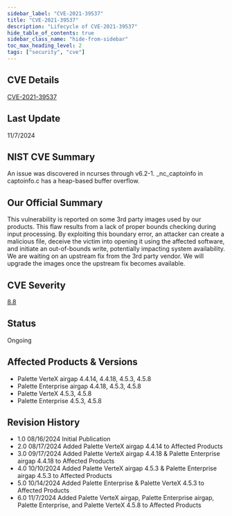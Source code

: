 ```yaml
---
sidebar_label: "CVE-2021-39537"
title: "CVE-2021-39537"
description: "Lifecycle of CVE-2021-39537"
hide_table_of_contents: true
sidebar_class_name: "hide-from-sidebar"
toc_max_heading_level: 2
tags: ["security", "cve"]
---
```


## CVE Details

[CVE-2021-39537](https://nvd.nist.gov/vuln/detail/CVE-2021-39537)

## Last Update

11/7/2024

## NIST CVE Summary

An issue was discovered in ncurses through v6.2-1. \_nc_captoinfo in captoinfo.c has a heap-based buffer overflow.

## Our Official Summary

This vulnerability is reported on some 3rd party images used by our products. This flaw results from a lack of proper
bounds checking during input processing. By exploiting this boundary error, an attacker can create a malicious file,
deceive the victim into opening it using the affected software, and initiate an out-of-bounds write, potentially
impacting system availability. We are waiting on an upstream fix from the 3rd party vendor. We will upgrade the images
once the upstream fix becomes available.

## CVE Severity

[8.8](https://nvd.nist.gov/vuln/detail/CVE-2021-39537)

## Status

Ongoing

## Affected Products & Versions

- Palette VerteX airgap 4.4.14, 4.4.18, 4.5.3, 4.5.8
- Palette Enterprise airgap 4.4.18, 4.5.3, 4.5.8
- Palette VerteX 4.5.3, 4.5.8
- Palette Enterprise 4.5.3, 4.5.8

## Revision History

- 1.0 08/16/2024 Initial Publication
- 2.0 08/17/2024 Added Palette VerteX airgap 4.4.14 to Affected Products
- 3.0 09/17/2024 Added Palette VerteX airgap 4.4.18 & Palette Enterprise airgap 4.4.18 to Affected Products
- 4.0 10/10/2024 Added Palette VerteX airgap 4.5.3 & Palette Enterprise airgap 4.5.3 to Affected Products
- 5.0 10/14/2024 Added Palette Enterprise & Palette VerteX 4.5.3 to Affected Products
- 6.0 11/7/2024 Added Palette VerteX airgap, Palette Enterprise airgap, Palette Enterprise, and Palette VerteX 4.5.8 to
  Affected Products
